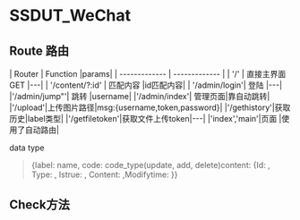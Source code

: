 # SSDUT_WeChat

## Route 路由

| Router        | Function 		 |params|
| ------------- | ------------- |
| '/'		        | 直接主界面GET   |---|
| '/content/?:id' | 匹配内容       |id匹配内容|
| '/admin/login'| 登陆     |---|   
|'/admin/jump"'|	跳转	|username|
|'/admin/index'| 管理页面|靠自动跳转|
|'/upload'|上传图片路径|msg:{username,token,password}|
|'/gethistory'|获取历史|label类型|
|'/getfiletoken'|获取文件上传token|---|
|'index','main'|页面 |使用了自动路由|

data type
>{label: name, code: code_type(update, add, delete)content: {Id: , Type: , Istrue: , Content: ,Modifytime: }}
## Check方法